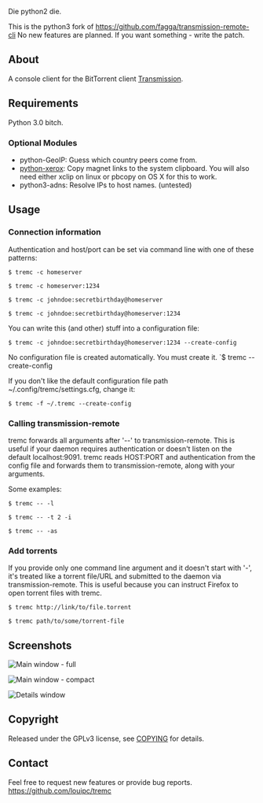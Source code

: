 Die python2 die.

This is the python3 fork of https://github.com/fagga/transmission-remote-cli
No new features are planned. If you want something - write the patch.

## About

A console client for the BitTorrent client
[Transmission](http://www.transmissionbt.com/ "Transmission Homepage").

## Requirements

Python 3.0 bitch.

### Optional Modules

- python-GeoIP: Guess which country peers come from.
- [python-xerox](https://pypi.python.org/pypi/xerox): Copy magnet links to the system
  clipboard. You will also need either xclip on linux or pbcopy on OS X for this
  to work.
- python3-adns: Resolve IPs to host names. (untested)

## Usage

### Connection information

Authentication and host/port can be set via command line with one
of these patterns:

`$ tremc -c homeserver`

`$ tremc -c homeserver:1234`

`$ tremc -c johndoe:secretbirthday@homeserver`

`$ tremc -c johndoe:secretbirthday@homeserver:1234`

You can write this (and other) stuff into a configuration file:

`$ tremc -c johndoe:secretbirthday@homeserver:1234 --create-config`

No configuration file is created automatically. You must create it.
`$ tremc --create-config

If you don't like the default configuration file path
~/.config/tremc/settings.cfg, change it:

`$ tremc -f ~/.tremc --create-config`


### Calling transmission-remote

tremc forwards all arguments after '--' to transmission-remote.
This is useful if your daemon requires authentication or doesn't listen on the
default localhost:9091.
tremc reads HOST:PORT and authentication from the config file and forwards them
to transmission-remote, along with your arguments.

Some examples:

`$ tremc -- -l`

`$ tremc -- -t 2 -i`

`$ tremc -- -as`


### Add torrents

If you provide only one command line argument and it doesn't start with '-',
it's treated like a torrent file/URL and submitted to the daemon via
transmission-remote. This is useful because you can instruct Firefox to open
torrent files with tremc.

`$ tremc http://link/to/file.torrent`

`$ tremc path/to/some/torrent-file`


## Screenshots

![Main window - full](screenshots/tremc-mainfull.png)

![Main window - compact](screenshots/tremc-maincompact.png)

![Details window](screenshots/tremc-details.png-20171214-180242.png)


## Copyright

Released under the GPLv3 license, see [COPYING](COPYING) for details.

## Contact

Feel free to request new features or provide bug reports.
https://github.com/louipc/tremc
